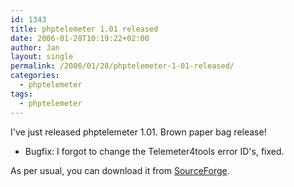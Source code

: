 ```yaml
---
id: 1343
title: phptelemeter 1.01 released
date: 2006-01-28T10:19:22+02:00
author: Jan
layout: single
permalink: /2006/01/28/phptelemeter-1-01-released/
categories:
  - phptelemeter
tags:
  - phptelemeter
---
```

I've just released phptelemeter 1.01. Brown paper bag release!

  * Bugfix: I forgot to change the Telemeter4tools error ID's, fixed.

As per usual, you can download it from [SourceForge](http://sourceforge.net/projects/phptelemeter).